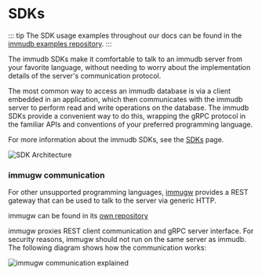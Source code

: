
# SDKs

<WrappedSection>

::: tip
The SDK usage examples throughout our docs can be found in the [immudb examples repository](https://github.com/codenotary/immudb-client-examples).
:::

The immudb SDKs make it comfortable to talk to an immudb server from your favorite language, without needing to worry about the implementation details of the server's communication protocol.

The most common way to access an immudb database is via a client embedded in an application, which then communicates with the immudb server to perform read and write operations on the database. The immudb SDKs provide a convenient way to do this, wrapping the gRPC protocol in the familiar APIs and conventions of your preferred programming language.

For more information about the immudb SDKs, see the [SDKs](../integrate/sdks.md) page.

<div class="wrapped-picture">

![SDK Architecture](/immudb/immudb-server.svg)

</div>

</WrappedSection>

<WrappedSection>

### immugw communication

For other unsupported programming languages, [immugw](immugw.md) provides a REST gateway that can be used to talk to the server via generic HTTP.

immugw can be found in its [own repository](https://github.com/codenotary/immugw)

immugw proxies REST client communication and gRPC server interface. For security reasons, immugw should not run on the same server as immudb. The following diagram shows how the communication works:

![immugw communication explained](/diagram-immugw.svg)

</WrappedSection>
